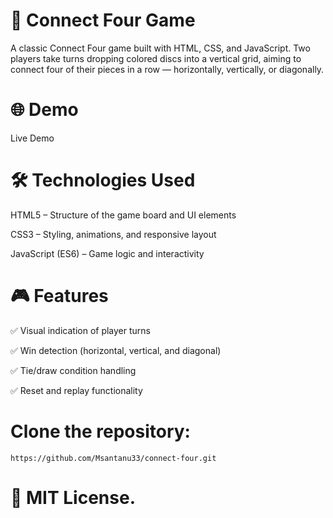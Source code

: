 
# 🎯 Connect Four Game
A classic Connect Four game built with HTML, CSS, and JavaScript. Two players take turns dropping colored discs into a vertical grid, aiming to connect four of their pieces in a row — horizontally, vertically, or diagonally.

# 🌐 Demo
Live Demo <!-- Replace with actual URL if hosted -->


# 🛠️ Technologies Used
HTML5 – Structure of the game board and UI elements

CSS3 – Styling, animations, and responsive layout

JavaScript (ES6) – Game logic and interactivity

# 🎮 Features

✅ Visual indication of player turns

✅ Win detection (horizontal, vertical, and diagonal)

✅ Tie/draw condition handling

✅ Reset and replay functionality


# Clone the repository:
```
https://github.com/Msantanu33/connect-four.git
```


# 📄 MIT License.
